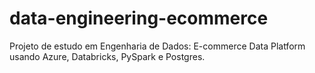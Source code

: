 # data-engineering-ecommerce
Projeto de estudo em Engenharia de Dados: E-commerce Data Platform usando Azure, Databricks, PySpark e Postgres.
